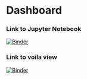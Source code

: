 # Dashboard
### Link to Jupyter Notebook
[![Binder](https://mybinder.org/badge_logo.svg)](https://mybinder.org/v2/gh/amberlie03/Dashboard/HEAD?urlpath=%2Fdoc%2Ftree%2Fvoila%2Frender%2FDashboard.ipynb)
### Link to voila view
[![Binder](https://mybinder.org/badge_logo.svg)](https://mybinder.org/v2/gh/amberlie03/Dashboard/HEAD?urlpath=voila/render/Dashboard.ipynb)

